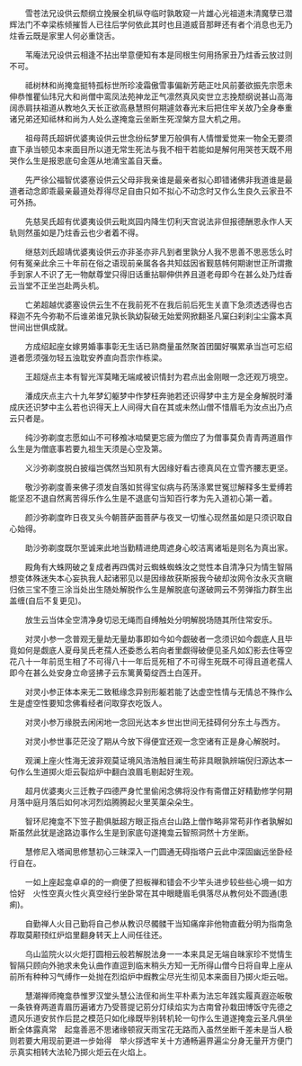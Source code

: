 <!-- { "loadSidebar": true } -->

　　雪苍法兄设供云颓纲立挽展全机纵夺临时孰敢窥一片雄心光祖道未清魔孽已潜辉法门不幸梁栋倾摧哲人已往后学何依此其时也且道威音那畔还有者个消息也无乃炷香云既是家里人何必重饶舌。

　　苇庵法兄设供云相逢不拈出举意便知有本是同根生何用扬家丑乃炷香云放过则不可。

　　祗树林和尚掩龛挺特孤标世所珍凌霜傲雪事偏新芳葩正吐风前萎欲振先宗愿未伸恭惟瞿仙玮兄大和尚僧中鸾凤法苑神龙正气凛然真风奕世立志挽颓纲说甚山高海阔赤肩扶祖道从教地久天长正欲高悬慧照何期遽敛春光末后把住牢关故乃全身奉重诸兄弟还知祗林和尚为人处么遂掩龛云坐断生死涅槃方显大机之用。

　　祖母蒋氏超妍优婆夷设供云世念纷纭梦里万般俱有人情憎爱觉来一物全无要须直下承当顿见本来面目所以道无常生死法与我不相干若能如是解何用哭苍天既不用哭作么生是报恩底句金莲从地涌宝盖自天垂。

　　先严徐公福智优婆塞设供云父母非我亲谁是最亲者拟心即错诸佛非我道谁是最道者动念即乖最亲最道处荐得尽足自由只如不拟心不动念时又作么生良久云家丑不可外扬。

　　先慈吴氏超有优婆夷设供云毗岚园内降生忉利天宫说法非但报德酬恩永作人天轨则然虽如是乃炷香云也少者着不得。

　　继慈刘氏超靖优婆夷设供云亦非圣亦非凡到者里孰分人我不思善不思恶恁么时何有冤亲此余三十年前在俗之语现前亲属各各共知兹因省觐慈帏何期谢世正所谓撒手到家人不识了无一物献尊堂只得旧话重拈聊伸供养且道老母即今在甚么处乃炷香云当堂不正坐岂赴两头机。

　　亡弟超越优婆塞设供云生不在我前死不在我后前后死生关直下急须透透得也古释迦不先今弥勒不后谁弟谁兄孰长孰幼裂破无始爱网掀翻圣凡窠臼刹刹尘尘露本真世间出世俱成就。

　　方成绍起座女嫁男婚事事彰无生话已熟商量虽然聚首团圞好嘱累承当岂可忘绍道者愿须强勿轻五浊耽安养直向吾宗作栋梁。

　　王超燧点主本有智光浑莫睹无端咸被识情封为君点出金刚眼一念还观万境空。

　　潘成庆点主六十九年梦幻躯梦中作梦枉奔驰若还识得梦中主方是全身解脱时潘成庆还识梦中主么若也识得天上人间得大自在其或未然山僧不惜眉毛为汝点出乃点云只者是。

　　纯沙弥剃度志愿如山不可移飧冰啮檗更忘疲为僧应了为僧事莫负青青两道眉作么生是为僧底事若要九祖生天须是心空及第。

　　义沙弥剃度脱白披缁岂偶然当知夙有大因缘好看古德真风在立雪齐腰志更坚。

　　敬沙弥剃度善来佛子须发自落如贫得宝似病与药荡涤累世冤愆解释多生爱缚若能坚忍不退自然离苦得乐作么生是不退底句当知百行孝为先入道初心第一着。

　　颜沙弥剃度昨日夜叉头今朝菩萨面菩萨与夜叉一切惟心现然虽如是只须识取自心始得。

　　助沙弥剃度既尔至诚来此地当勤精进绝周遮身心皎洁离诸垢是则名为真出家。

　　殿角有大蛛网破之复成者再四偶对云蜘蛛蜘蛛汝之觉性本自清净只为情生智隔想变体殊迷失本心妄执我人起诸邪见以是因缘故获斯报我今破却汝网令汝永灭贪瞋归依三宝不堕三涂当处出生随处解脱作么生是解脱底句遂破网云不劳弹指力群生出盖缠(自后不复更见)。

　　放生云当体全空清净身切忌无绳而自缚触处分明解脱场随其所住常安乐。

　　对灵小参一念普观无量劫无量劫事即如今如今觑破者一念须识如今觑底人且毕竟如何是觑底人夏母吴氏老孺人还委悉么若向者里觑得破便见圣凡如幻影去住等空花八十一年前觅生相了不可得八十一年后觅死相了不可得生死既不可得且道老孺人即今在甚么处安身立命竖拂子云东篱黄菊绽西土白莲开。

　　对灵小参正体本来无二致秪缘念异别形躯若能了达虚空性情与无情总不殊作么生是虚空性要知念佛看经者问取穿衣吃饭人。

　　对灵小参万缘脱去闲闲地一念回光达本乡世出世间无挂碍何分东土与西方。

　　对灵小参世事茫茫没了期从今放下得便宜还观一念空诸有正是身心解脱时。

　　观澜上座火性海无波非观莫证境风浩浩触目澜生苟非具眼孰辨端倪归源达本一句作么生道掷火炬云裂焰炉中翻白浪眉毛剔起好生观。

　　超月优婆夷火三迁教子四德严身忙里偷闲念佛将没作有斋僧正好精勤修学何期月落中庭月落后如何冰河烈焰腾腾起火里芙蕖朵朵生。

　　智环尼掩龛不下笠子勘俱胝超方眼正指点台山路上僧作略非常苟非作者孰解如斯虽然此犹是途路边事作么生是到家底句遂掩龛云智照洞然十方坐断。

　　慧修尼入塔闻思修慧初心三昧深入一门圆通无碍指塔户云此中深固幽远坐卧经行自在。

　　一如上座起龛卓卓的的一痾便了担板禅和错会不少竿头进步较些些心境一如方恰好　火性空真火性火真空经行坐卧常在其中眼睫眉毛俱落尽从教何处不圆通(患痢)。

　　自勤禅人火目己勤将自己参从教识尽髑髅干当知痛痒非他物直截分明为指南急荐取莫颟顸红炉焰里翻身转天上人间任往还。

　　乌山监院火以火炬打圆相云般若解脱法身一一本来具足无端自昧家珍不觉情生智隔只顾向外驰求未免认曲作直逗到临末稍头方知一无所得山僧今日将自卑上座从前所有种种习气缚作一处抛在烈焰炉中煆教尘尽光生彻见本来面目乃掷火炬云咄。

　　慧潮禅师掩龛恭惟罗汉堂头慧公法侄和尚生平朴素为法忘年践实履真遐迩皈敬一条铁脊两道青眉历遍诸方乃受菩提记莂分灯续焰实为古南曾孙栽田博饭守先德之遗风乐道安贫作后昆之模范只如化缘既毕别转机轮一句作么生道遂掩龛云圣凡俱坐断全体露真常　起龛善恶不思诸缘顿寂天雨宝花无路而入虽然坐断千差未是当人极则若要大用现前更进一步始得　举火拶透牢关十方通畅遍界遍尘分身无量开方便门示真实相转大法轮乃掷火炬云在火焰上。

